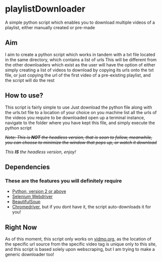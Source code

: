 # playlistDownloader
A simple python script which enables you to download multiple videos of a playlist, either manually created or pre-made

## Aim
I aim to create a python script which works in tandem with a txt file located in the same directory, which contains a list of urls
This will be different from the other downloaders which exist as the user will have the option of either simply creating a list of videos to download by copying its urls onto the txt file, or just copying the url of the first video of a pre-existing playlist, and the script will do the rest

## How to use?
This script is fairly simple to use
Just download the python file along with the urls.txt file to a location of your choice on you machine
list all the urls of the videos you require to be downloaded
open up a terminal instance, navigate to the folder where you have kept this file, and simply execute the python script

<s>*Note: This is **NOT** the headless version, that is soon to follow, meanwhile, you can choose to minimize the window that pops up, or watch it download*</s>

*This **IS** the headless version, enjoy!*

## Dependencies
### These are the features you will definitely require
* [Python, version 2 or above](https://www.python.org/)
* [Selenium Webdriver](https://www.selenium.dev/)
* [BeautifulSoup](https://www.crummy.com/software/BeautifulSoup/bs4/doc/)
* [Chromedriver](https://chromedriver.chromium.org/), but if you dont have it, the script auto-downloads it for you!

## Right Now
As of this moment, this script only works on [vidmo.org](vidmo.org), as the location of the specific url source from the specific video tag is unique only to this site, and this script is based solely upon webscraping, but I am trying to make a generic downloader too!
